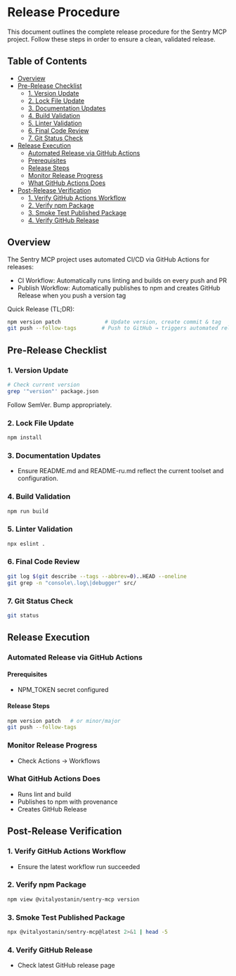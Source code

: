 
# Release Procedure

This document outlines the complete release procedure for the Sentry MCP project. Follow these steps in order to ensure a clean, validated release.

## Table of Contents

- [Overview](#overview)
- [Pre-Release Checklist](#pre-release-checklist)
  - [1. Version Update](#1-version-update)
  - [2. Lock File Update](#2-lock-file-update)
  - [3. Documentation Updates](#3-documentation-updates)
  - [4. Build Validation](#4-build-validation)
  - [5. Linter Validation](#5-linter-validation)
  - [6. Final Code Review](#6-final-code-review)
  - [7. Git Status Check](#7-git-status-check)
- [Release Execution](#release-execution)
  - [Automated Release via GitHub Actions](#automated-release-via-github-actions)
  - [Prerequisites](#prerequisites)
  - [Release Steps](#release-steps)
  - [Monitor Release Progress](#monitor-release-progress)
  - [What GitHub Actions Does](#what-github-actions-does)
- [Post-Release Verification](#post-release-verification)
  - [1. Verify GitHub Actions Workflow](#1-verify-github-actions-workflow)
  - [2. Verify npm Package](#2-verify-npm-package)
  - [3. Smoke Test Published Package](#3-smoke-test-published-package)
  - [4. Verify GitHub Release](#4-verify-github-release)

## Overview

The Sentry MCP project uses automated CI/CD via GitHub Actions for releases:

- CI Workflow: Automatically runs linting and builds on every push and PR
- Publish Workflow: Automatically publishes to npm and creates GitHub Release when you push a version tag

Quick Release (TL;DR):
```bash
npm version patch              # Update version, create commit & tag
git push --follow-tags        # Push to GitHub → triggers automated release
```

## Pre-Release Checklist

### 1. Version Update

```bash
# Check current version
grep '"version"' package.json
```

Follow SemVer. Bump appropriately.

### 2. Lock File Update

```bash
npm install
```

### 3. Documentation Updates
- Ensure README.md and README-ru.md reflect the current toolset and configuration.

### 4. Build Validation

```bash
npm run build
```

### 5. Linter Validation

```bash
npx eslint .
```

### 6. Final Code Review

```bash
git log $(git describe --tags --abbrev=0)..HEAD --oneline
git grep -n "console\.log\|debugger" src/
```

### 7. Git Status Check

```bash
git status
```

## Release Execution

### Automated Release via GitHub Actions

#### Prerequisites
- NPM_TOKEN secret configured

#### Release Steps
```bash
npm version patch   # or minor/major
git push --follow-tags
```

### Monitor Release Progress
- Check Actions → Workflows

### What GitHub Actions Does
- Runs lint and build
- Publishes to npm with provenance
- Creates GitHub Release

## Post-Release Verification

### 1. Verify GitHub Actions Workflow
- Ensure the latest workflow run succeeded

### 2. Verify npm Package
```bash
npm view @vitalyostanin/sentry-mcp version
```

### 3. Smoke Test Published Package
```bash
npx @vitalyostanin/sentry-mcp@latest 2>&1 | head -5
```

### 4. Verify GitHub Release
- Check latest GitHub release page
